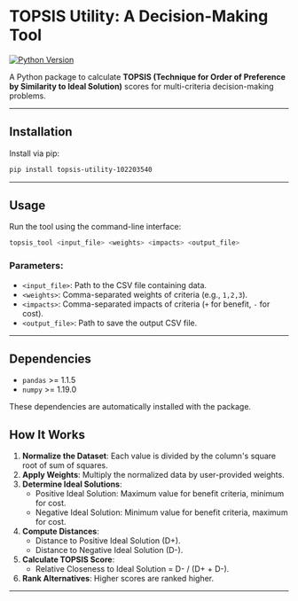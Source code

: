 # TOPSIS Utility: A Decision-Making Tool

[![Python Version](https://img.shields.io/badge/python-3.x-blue.svg)](https://www.python.org/downloads/)

A Python package to calculate **TOPSIS (Technique for Order of Preference by Similarity to Ideal Solution)** scores for multi-criteria decision-making problems.

---

## Installation

Install via pip:

```bash
pip install topsis-utility-102203540
```

---

## Usage

Run the tool using the command-line interface:

```bash
topsis_tool <input_file> <weights> <impacts> <output_file>
```

### Parameters:
- `<input_file>`: Path to the CSV file containing data.
- `<weights>`: Comma-separated weights of criteria (e.g., `1,2,3`).
- `<impacts>`: Comma-separated impacts of criteria (`+` for benefit, `-` for cost).
- `<output_file>`: Path to save the output CSV file.

---

## Dependencies

- `pandas` >= 1.1.5  
- `numpy` >= 1.19.0  

These dependencies are automatically installed with the package.

## How It Works

1. **Normalize the Dataset**: Each value is divided by the column's square root of sum of squares.  
2. **Apply Weights**: Multiply the normalized data by user-provided weights.  
3. **Determine Ideal Solutions**:
   - Positive Ideal Solution: Maximum value for benefit criteria, minimum for cost.
   - Negative Ideal Solution: Minimum value for benefit criteria, maximum for cost.
4. **Compute Distances**:
   - Distance to Positive Ideal Solution (D+).
   - Distance to Negative Ideal Solution (D-).
5. **Calculate TOPSIS Score**:
   - Relative Closeness to Ideal Solution = D- / (D+ + D-).  
6. **Rank Alternatives**: Higher scores are ranked higher.

---

